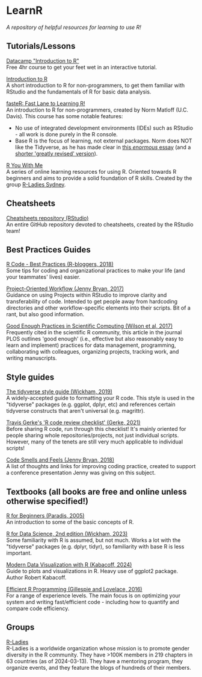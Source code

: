 # LearnR
*A repository of helpful resources for learning to use R!*

## Tutorials/Lessons

[Datacamp "Introduction to R"](https://www.datacamp.com/courses/free-introduction-to-r)<br>
Free 4hr course to get your feet wet in an interactive tutorial.

[Introduction to R](https://r-unimelb.gitbook.io/rbook/)<br>
A short introduction to R for non-programmers, to get them familiar with RStudio and the fundamentals of R for basic data analysis.

[fasteR: Fast Lane to Learning R!](https://github.com/matloff/fasteR)<br>
An introduction to R for non-programmers, created by Norm Matloff (U.C. Davis). This course has some notable features:<br>
* No use of integrated development environments (IDEs) such as RStudio - all work is done purely in the R console.
* Base R is the focus of learning, not external packages. Norm does NOT like the Tidyverse, as he has made clear in [this *enormous* essay](https://github.com/matloff/TidyverseSkeptic) (and a [shorter 'greatly revised' version](https://matloff.wordpress.com/2022/04/02/greatly-revised-edition-of-tidyverse-skeptic/)).

[R You With Me](https://rladiessydney.org/courses/ryouwithme/01-basicbasics-0/)<br>
A series of online learning resources for using R. Oriented towards R beginners and aims to provide a solid foundation of R skills. Created by the group [R-Ladies Sydney](https://rladiessydney.org/).

## Cheatsheets
[Cheatsheets repository (RStudio)](https://github.com/rstudio/cheatsheets/tree/main)<br>
An entire GitHub repository devoted to cheatsheets, created by the RStudio team!

## Best Practices Guides
[R Code - Best Practices (R-bloggers, 2018)](https://www.r-bloggers.com/2018/09/r-code-best-practices/)<br>
Some tips for coding and organizational practices to make your life (and your teammates' lives) easier.

[Project-Oriented Workflow (Jenny Bryan, 2017)](https://www.tidyverse.org/blog/2017/12/workflow-vs-script/)<br>
Guidance on using Projects within RStudio to improve clarity and transferability of code. Intended to get people away from hardcoding directories and other workflow-specific elements into their scripts. Bit of a rant, but also good information.

[Good Enough Practices in Scientific Computing (Wilson et al, 2017)](https://journals.plos.org/ploscompbiol/article?id=10.1371/journal.pcbi.1005510)<br>
Frequently cited in the scientific R community, this article in the journal PLOS outlines 'good enough' (i.e., effective but also reasonably easy to learn and implement) practices for data management, programming, collaborating with colleagues, organizing projects, tracking work, and writing manuscripts.

## Style guides

[The tidyverse style guide (Wickham, 2019)](https://style.tidyverse.org/)<br>
A widely-accepted guide to formatting your R code. This style is used in the "tidyverse" packages (e.g. ggplot, dplyr, etc) and references certain tidyverse constructs that aren't universal (e.g. magrittr).

[Travis Gerke's 'R code review checklist' (Gerke, 2021)](https://github.com/tgerke/r-code-review-checklist)<br>
Before sharing R code, run through this checklist! It's mainly oriented for people sharing whole repositories/projects, not just individual scripts. However, many of the tenets are still very much applicable to individual scripts!

[Code Smells and Feels (Jenny Bryan, 2018)](https://github.com/jennybc/code-smells-and-feels)<br>
A list of thoughts and links for improving coding practice, created to support a conference presentation Jenny was giving on this subject.

## Textbooks (all books are free and online unless otherwise specified!)

[R for Beginners (Paradis, 2005)](https://cran.r-project.org/doc/contrib/Paradis-rdebuts_en.pdf)<br>
An introduction to some of the basic concepts of R.

[R for Data Science, 2nd edition (Wickham, 2023)](https://r4ds.hadley.nz/)<br>
Some familiarity with R is assumed, but not much. Works a lot with the "tidyverse" packages (e.g. dplyr, tidyr), so familiarity with base R is less important.

[Modern Data Visualization with R (Kabacoff, 2024)](https://rkabacoff.github.io/datavis/)<br>
Guide to plots and visualizations in R. Heavy use of ggplot2 package. Author Robert Kabacoff.

[Efficient R Programming (Gillespie and Lovelace, 2016)](https://csgillespie.github.io/efficientR/)<br>
For a range of experience levels. The main focus is on optimizing your system and writing fast/efficient code - including how to quantify and compare code efficiency.

## Groups
[R-Ladies](https://rladies.org/)<br>
R-Ladies is a worldwide organization whose mission is to promote gender diversity in the R community. They have >100K members in 219 chapters in 63 countries (as of 2024-03-13). They have a mentoring program, they organize events, and they feature the blogs of hundreds of their members.
